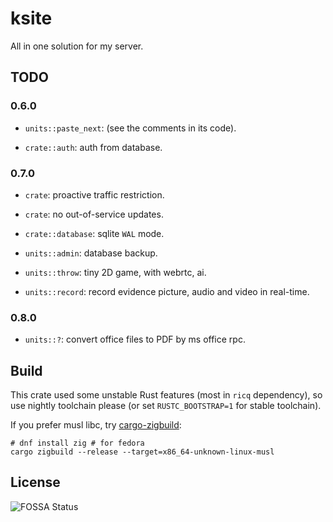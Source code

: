 # ksite

All in one solution for my server.

## TODO

### 0.6.0

- `units::paste_next`: (see the comments in its code).

- `crate::auth`: auth from database.

### 0.7.0

- `crate`: proactive traffic restriction.

- `crate`: no out-of-service updates.

- `crate::database`: sqlite `WAL` mode.

- `units::admin`: database backup.

- `units::throw`: tiny 2D game, with webrtc, ai.

- `units::record`: record evidence picture, audio and video in real-time.

### 0.8.0

- `units::?`: convert office files to PDF by ms office rpc.

## Build

This crate used some unstable Rust features (most in `ricq` dependency), so use nightly toolchain please (or set `RUSTC_BOOTSTRAP=1` for stable toolchain).

If you prefer musl libc, try [cargo-zigbuild](https://github.com/messense/cargo-zigbuild):

```
# dnf install zig # for fedora
cargo zigbuild --release --target=x86_64-unknown-linux-musl
```

## License

![FOSSA Status](https://app.fossa.com/api/projects/git%2Bgithub.com%2Fkkocdko%2Fksite.svg?type=large)
